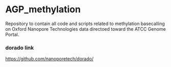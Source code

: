 # AGP_methylation
Repository to contain all code and scripts related to methylation basecalling on Oxford Nanopore Technologies data directoed toward the ATCC Genome Portal.

### dorado link
https://github.com/nanoporetech/dorado/

